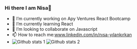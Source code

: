 ### Hi there  I am Nisa👋





- 🔭 I’m currently working on Apy Ventures React Bootcamp
- 🌱 I’m currently learning React
- 👯 I’m looking to collaborate on Javascript
- 📫 How to reach me:www.linkedin.com/in/nısa-yılankırkan
- ![Github stats 1](https://github-readme-stats.vercel.app/api?username=nisa6677&show_icons=true&theme=gradient) 
![Github stats 2](https://github-readme-stats.vercel.app/api?username=nisa6677&show_icons=true&theme=radical)


